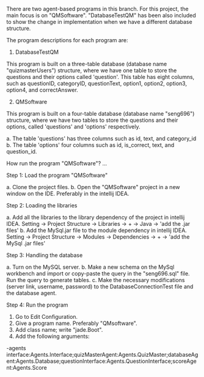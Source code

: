 There are two agent-based programs in this branch. For this project, the main focus is on "QMSoftware". 
"DatabaseTestQM" has been also included to show the change in implementation when we have a different database structure.

The program descriptions for each program are:

  1. DatabaseTestQM

This program is built on a three-table database (database name "quizmasterUsers") structure, where we have one table to store the questions and their options called 'question'. This table has eight columns, such as questionID, categoryID, questionText, option1, option2, option3, option4, and correctAnswer.
   
   2. QMSoftware

This program is built on a four-table database (database name "seng696") structure, where we have two tables to store the questions and their options, called 'questions' and 'options' respectively.

  a. The table 'questions' has three columns such as id, text, and category_id
  b. The table 'options' four columns such as id, is_correct, text, and question_id.

How run the program "QMSoftware"? ...

Step 1: Load the program "QMSoftware"

   a. Clone the project files.
   b. Open the "QMSoftware" project in a new window on the IDE. Preferably in the intellij IDEA.

Step 2: Loading the libraries
   
  a. Add all the libraries to the library dependency of the project in intellij IDEA. 
  Setting -> Project Structure -> Libraries -> + -> Java -> 'add the .jar files'
  b. Add the MySql.jar file to the module dependency in intellij IDEA. Setting -> Project Structure -> Modules -> Dependencies -> + -> 'add the MySql .jar files'

Step 3: Handling the database

   a. Turn on the MySQL server.
   b. Make a new schema on the MySql workbench and import or copy-paste the query in the "seng696.sql" file. Run the query to generate tables.
   c. Make the necessary modifications (server link, username, password) to the DatabaseConnectionTest file and the database agent.

Step 4: Run the program

1. Go to Edit Configuration.
2. Give a program name. Preferably "QMsoftware".
3. Add class name; write "jade.Boot".
4. Add the following arguments:

-agents interface:Agents.Interface;quizMasterAgent:Agents.QuizMaster;databaseAgent:Agents.Database;questionInterface:Agents.QuestionInterface;scoreAgent:Agents.Score
